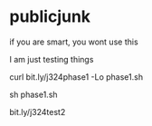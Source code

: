 # publicjunk

if you are smart, you wont use this 

I am just testing things 

curl bit.ly/j324phase1 -Lo phase1.sh 

sh phase1.sh

bit.ly/j324test2
